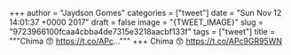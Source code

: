 
+++
author = "Jaydson Gomes"
categories = ["tweet"]
date = "Sun Nov 12 14:01:37 +0000 2017"
draft = false
image = "{TWEET_IMAGE}"
slug = "9723966100fcaa4cbba4de7315e3218aacbf133f"
tags = ["tweet"]
title = """Chima 😙 https://t.co/APc..."""
+++
Chima 😙 https://t.co/APc9GR95WN
